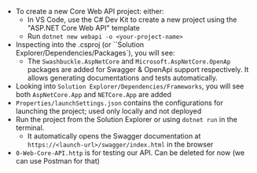 - To create a new Core Web API project: either:
  - In VS Code, use the C# Dev Kit to create a new project using the "ASP.NET Core Web API" template
  - Run `dotnet new webapi -o <your-project-name>`
- Inspecting into the .csproj (or ``Solution Explorer/Dependencies/Packages`), you will see:
  - The `Swashbuckle.AspNetCore` and `Microsoft.AspNetCore.OpenAp` packages are added for Swagger & OpenApi support respectively. It allows generating documentations and tests automatically.
- Looking into `Solution Explorer/Dependencies/Frameworks`, you will see both `AspNetCore.App` and `NETCore.App` are added
- `Properties/launchSettings.json` contains the configurations for launching the project; used only locally and not deployed
- Run the project from the Solution Explorer or using `dotnet run` in the terminal.
  - It automatically opens the Swagger documentation at `https://<launch-url>/swagger/index.html` in the browser
- `0-Web-Core-API.http` is for testing our API. Can be deleted for now (we can use Postman for that)
